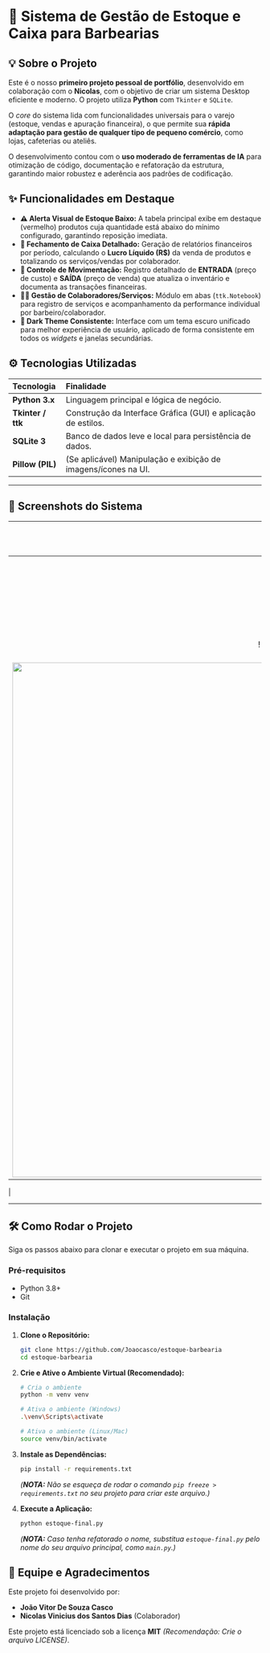 # 💈 Sistema de Gestão de Estoque e Caixa para Barbearias

## 💡 Sobre o Projeto

Este é o nosso **primeiro projeto pessoal de portfólio**, desenvolvido em colaboração com o **Nicolas**, com o objetivo de criar um sistema Desktop eficiente e moderno. O projeto utiliza **Python** com `Tkinter` e `SQLite`.

O *core* do sistema lida com funcionalidades universais para o varejo (estoque, vendas e apuração financeira), o que permite sua **rápida adaptação para gestão de qualquer tipo de pequeno comércio**, como lojas, cafeterias ou ateliês.

O desenvolvimento contou com o **uso moderado de ferramentas de IA** para otimização de código, documentação e refatoração da estrutura, garantindo maior robustez e aderência aos padrões de codificação.

## ✨ Funcionalidades em Destaque

* **⚠️ Alerta Visual de Estoque Baixo:** A tabela principal exibe em destaque (vermelho) produtos cuja quantidade está abaixo do mínimo configurado, garantindo reposição imediata.
* **🚀 Fechamento de Caixa Detalhado:** Geração de relatórios financeiros por período, calculando o **Lucro Líquido (R$)** da venda de produtos e totalizando os serviços/vendas por colaborador.
* **🔄 Controle de Movimentação:** Registro detalhado de **ENTRADA** (preço de custo) e **SAÍDA** (preço de venda) que atualiza o inventário e documenta as transações financeiras.
* **🧑‍💻 Gestão de Colaboradores/Serviços:** Módulo em abas (`ttk.Notebook`) para registro de serviços e acompanhamento da performance individual por barbeiro/colaborador.
* **🌙 Dark Theme Consistente:** Interface com um tema escuro unificado para melhor experiência de usuário, aplicado de forma consistente em todos os *widgets* e janelas secundárias.

## ⚙️ Tecnologias Utilizadas

| Tecnologia | Finalidade |
| :--- | :--- |
| **Python 3.x** | Linguagem principal e lógica de negócio. |
| **Tkinter / ttk** | Construção da Interface Gráfica (GUI) e aplicação de estilos. |
| **SQLite 3** | Banco de dados leve e local para persistência de dados. |
| **Pillow (PIL)** | (Se aplicável) Manipulação e exibição de imagens/ícones na UI. |

---

## 📸 Screenshots do Sistema

| Tela Principal (Estoque com Alerta) | Janela de Fechamento de Caixa |
| :---: | :---: |
| ![Tela de Estoque demonstrando o alerta visual de falta de produtos.] <img width="411" height="179" alt="alerta" src="https://github.com/user-attachments/assets/44cf33ed-403e-4439-aec3-f255a0a6f060" />
 | ![Janela de Fechamento de Caixa com resumo financeiro e filtros.] <img width="1914" height="1023" alt="fechamento" src="https://github.com/user-attachments/assets/f7e87db3-0321-4001-afe0-072f03c30e93" />
 |

---

## 🛠️ Como Rodar o Projeto

Siga os passos abaixo para clonar e executar o projeto em sua máquina.

### Pré-requisitos

* Python 3.8+
* Git

### Instalação

1.  **Clone o Repositório:**
    ```bash
    git clone https://github.com/Joaocasco/estoque-barbearia
    cd estoque-barbearia
    ```

2.  **Crie e Ative o Ambiente Virtual (Recomendado):**
    ```bash
    # Cria o ambiente
    python -m venv venv

    # Ativa o ambiente (Windows)
    .\venv\Scripts\activate

    # Ativa o ambiente (Linux/Mac)
    source venv/bin/activate
    ```

3.  **Instale as Dependências:**
    ```bash
    pip install -r requirements.txt
    ```
    *(**NOTA:** Não se esqueça de rodar o comando `pip freeze > requirements.txt` no seu projeto para criar este arquivo.)*

4.  **Execute a Aplicação:**
    ```bash
    python estoque-final.py
    ```
    *(**NOTA:** Caso tenha refatorado o nome, substitua `estoque-final.py` pelo nome do seu arquivo principal, como `main.py`.)*

## 👥 Equipe e Agradecimentos

Este projeto foi desenvolvido por:

* **João Vitor De Souza Casco**
* **Nicolas Vinicius dos Santos Dias** (Colaborador)

Este projeto está licenciado sob a licença **MIT** *(Recomendação: Crie o arquivo LICENSE)*.
